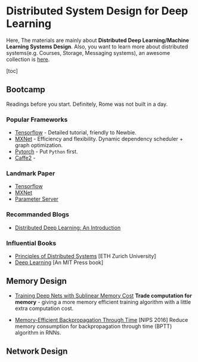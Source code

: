 # Distributed System Design for Deep Learning

Here, The materials are mainly about **Distributed Deep Learning/Machine Learning Systems Design**. Also, you want to learn more about distributed systems(e.g. Courses, Storage, Messaging systems), an awesome collection is [here](https://github.com/theanalyst/awesome-distributed-systems).

[toc]

## Bootcamp
Readings before you start. Definitely, Rome was not built in a day. 

### Popular Frameworks
* [Tensorflow](https://www.tensorflow.org) - Detailed tutorial, friendly to Newbie.
* [MXNet](https://github.com/dmlc/mxnet) - Efficiency and flexibility. Dynamic dependency scheduler + graph optimization.
* [Pytorch](http://pytorch.org) - Put `Python` first.
* [Caffe2](https://github.com/caffe2/caffe2) - 

### Landmark Paper
* [Tensorflow](https://arxiv.org/abs/1603.04467)
* [MXNet](https://arxiv.org/abs/1512.01274)
* [Parameter Server](https://www.usenix.org/system/files/conference/osdi14/osdi14-paper-li_mu.pdf)

### Recommanded Blogs
* [Distributed Deep Learning: An Introduction](http://engineering.skymind.io/distributed-deep-learning-part-1-an-introduction-to-distributed-training-of-neural-networks)

### Influential Books
* [Principles of Distributed Systems](http://dcg.ethz.ch/lectures/podc_allstars/lecture/podc.pdf) [ETH Zurich University]
* [Deep Learning](http://www.deeplearningbook.org) [An MIT Press book]

## Memory Design
* [Training Deep Nets with Sublinear Memory Cost](https://arxiv.org/abs/1604.06174) **Trade computation for memory** - giving a more memory efficient training algorithm with a little extra computation cost.
 
* [Memory-Efficient Backpropagation Through Time](http://papers.nips.cc/paper/6221-memory-efficient-backpropagation-through-time) [NIPS 2016] Reduce memory consumption for backpropagation through time (BPTT) algorithm in RNNs.

## Network Design